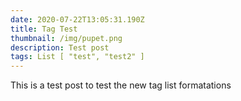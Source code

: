 ```yaml
---
date: 2020-07-22T13:05:31.190Z
title: Tag Test
thumbnail: /img/pupet.png
description: Test post
tags: List [ "test", "test2" ]
---
```

This is a test post to test the new tag list formatations